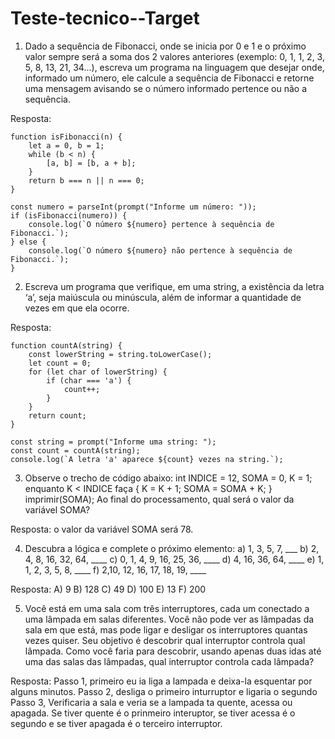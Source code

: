 # Teste-tecnico--Target

1) Dado a sequência de Fibonacci, onde se inicia por 0 e 1 e o próximo valor sempre será a soma dos 2 valores anteriores (exemplo: 0, 1, 1, 2, 3, 5, 8, 13, 21, 34...), escreva um programa na linguagem que desejar onde, informado um número, ele calcule a sequência de Fibonacci e retorne uma mensagem avisando se o número informado pertence ou não a sequência.

Resposta:

```
function isFibonacci(n) {
    let a = 0, b = 1;
    while (b < n) {
        [a, b] = [b, a + b];
    }
    return b === n || n === 0;
}

const numero = parseInt(prompt("Informe um número: "));
if (isFibonacci(numero)) {
    console.log(`O número ${numero} pertence à sequência de Fibonacci.`);
} else {
    console.log(`O número ${numero} não pertence à sequência de Fibonacci.`);
}
```

2) Escreva um programa que verifique, em uma string, a existência da letra ‘a’, seja maiúscula ou minúscula, além de informar a quantidade de vezes em que ela ocorre.

Resposta:

```
function countA(string) {
    const lowerString = string.toLowerCase();
    let count = 0;
    for (let char of lowerString) {
        if (char === 'a') {
            count++;
        }
    }
    return count;
}

const string = prompt("Informe uma string: ");
const count = countA(string);
console.log(`A letra 'a' aparece ${count} vezes na string.`);
```

3) Observe o trecho de código abaixo: int INDICE = 12, SOMA = 0, K = 1; enquanto K < INDICE faça { K = K + 1; SOMA = SOMA + K; } imprimir(SOMA);
Ao final do processamento, qual será o valor da variável SOMA?

Resposta: o valor da variável SOMA será 78.

4) Descubra a lógica e complete o próximo elemento:
a) 1, 3, 5, 7, ___
b) 2, 4, 8, 16, 32, 64, ____
c) 0, 1, 4, 9, 16, 25, 36, ____
d) 4, 16, 36, 64, ____
e) 1, 1, 2, 3, 5, 8, ____
f) 2,10, 12, 16, 17, 18, 19, ____

Resposta:
A) 9
B) 128
C) 49
D) 100
E) 13
F) 200


5) Você está em uma sala com três interruptores, cada um conectado a uma lâmpada em salas diferentes. Você não pode ver as lâmpadas da sala em que está, mas pode ligar e desligar os interruptores quantas vezes quiser. Seu objetivo é descobrir qual interruptor controla qual lâmpada. Como você faria para descobrir, usando apenas duas idas até uma das salas das lâmpadas, qual interruptor controla cada lâmpada?

Resposta:
Passo 1, primeiro eu ia liga a lampada e deixa-la esquentar por alguns minutos.
Passo 2, desliga o primeiro inturruptor e ligaria o segundo
Passo 3, Verificaria a sala e veria se a lampada ta quente, acessa ou apagada. Se tiver quente é o prinmeiro interuptor, se tiver acessa é o segundo e se tiver apagada é o terceiro interruptor.
